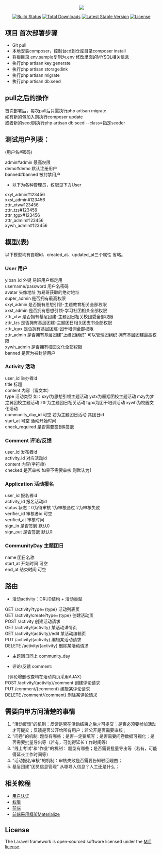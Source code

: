 <p align="center"><img src="https://laravel.com/assets/img/components/logo-laravel.svg"></p>

<p align="center">
<a href="https://travis-ci.org/laravel/framework"><img src="https://travis-ci.org/laravel/framework.svg" alt="Build Status"></a>
<a href="https://packagist.org/packages/laravel/framework"><img src="https://poser.pugx.org/laravel/framework/d/total.svg" alt="Total Downloads"></a>
<a href="https://packagist.org/packages/laravel/framework"><img src="https://poser.pugx.org/laravel/framework/v/stable.svg" alt="Latest Stable Version"></a>
<a href="https://packagist.org/packages/laravel/framework"><img src="https://poser.pugx.org/laravel/framework/license.svg" alt="License"></a>
</p>

## 项目 首次部署步骤

- Git pull
- 本地安装composer，控制台cd到仓库目录composer install
- 将根目录.env.sample复制为.env 修改里面的MYSQL相关信息
- 执行php artisan key:generate
- 执行php artisan storage:link
- 执行php artisan migrate
- 执行php artisan db:seed

## pull之后的操作

首次部署后，每次pull后只需执行php artisan migrate  
如有新的包加入则执行composer update  
或者新的seed则执行php artisan db:seed --class=指定seeder  

## 测试用户列表：
(用户名#密码)

admin#admin 最高权限  
demo#demo 默认注册用户  
banned#banned 被封禁用户  

- 以下为各种管理员，权限见下方User  

sxyl_admin#123456  
xxst_admin#123456   
zttr_xtw#123456  
zttr_tzs#123456  
zttr_tgpx#123456  
zttr_admin#123456   
xywh_admin#123456  


## 模型(表)
以下模型均有自增id、created_at、updated_at三个属性 省略。

### User 用户  

yiban_id 外键 易班用户绑定用  
username/password 用户名密码  
avatar 头像地址 为易班获取的绝对地址  
super_admin   是否拥有最高权限  
sxyl_admin    是否拥有思想引领-主题教育相关全部权限  
xxst_admin    是否拥有思想引领-学习社团相关全部权限  
zttr_xtw      是否拥有基层团建-主题团日相关校团委全部权限  
zttr_tzs      是否拥有基层团建-主题团日相关团支书全部权限  
zttr_tgpx     是否拥有基层团建-团干培训全部权限  
zttr_admin    是否拥有基层团建"上级团组织" 可以管理团组织 拥有基层团建最高权限  
xywh_admin    是否拥有校园文化全部权限  
banned        是否为被封禁用户  

### Activity 活动  

user_id 举办者id  
title 标题  
content 内容（富文本）  
type 活动类型 如：sxyl为思想引领主题活动 yxtx为雁翔团校主题活动 mzy为梦之翼团校主题活动 zttr为主题团日相关活动 tgpx为团干培训活动 xywh为校园文化活动  
community_day_id 可空 若为主题团日活动 其团日id  
start_at 可空 活动开始时间  
check_required 是否需要签到&签退  

### Comment 评论/反馈

user_id 发布者id  
activity_id 对应活动id  
content 内容(字符串)  
checked 是否审核 如果不需要审核 则默认为1

### Application 活动报名
user_id 报名者id    
activity_id 报名活动id    
status 状态：0为待审核 1为审核通过 2为审核失败  
verifier_id 审核者id 可空  
verified_at 审核时间  
sign_in 是否签到 默认0  
sign_out 是否签退 默认0  

### CommunityDay 主题团日
name 团日名称  
start_at 开始时间 可空  
end_at 结束时间 可空  

## 路由

- 活动activity：CRUD结构 + 活动类型

GET    /activity?type={type} 活动列表页  
GET    /activity/create?type={type} 创建活动页  
POST   /activity 创建活动请求  
GET    /activity/{activity} 某活动详情页  
GET    /activity/{activity}/edit 某活动编辑页  
PUT    /activity/{activity} 编辑某活动请求  
DELETE /activity/{activity} 删除某活动请求  

- 主题团日同上 community_day

- 评论/反馈 comment:

（评论增删改查均在活动内页采用AJAX）  
POST   /activity/{activity}/comment 创建评论请求  
PUT    /comment/{comment} 编辑某评论请求  
DELETE /comment/{comment} 删除某评论请求  




## 需要向甲方问清楚的事情

1. "活动反馈"的机制：反馈是否在活动结束之后才可提交；是否必须要参加活动才可提交；反馈是否公开给所有用户；若公开是否需要审核；    
2. "问卷"的机制: 题型有哪些；是否一定要填写；是否需要问卷数据可视化；是否需要批量导出等（若有，可能得延长工作时间等）  
3. "线上考试"和"作业"的机制： 题型有哪些；是否需要批量导出等（若有，可能得延长工作时间等）  
4. "活动报名审核"的机制：审核失败是否需要告知驳回理由；  
5. 基层团建"团员信息管理" 从哪导入信息？人工还是什么；

## 相关教程

- [用户认证](https://laravel-china.org/docs/laravel/5.6/authentication)
- [权限](https://laravel-china.org/docs/laravel/5.6/authorization)
- [前端](https://laravel-china.org/docs/laravel/5.6/blade)
- [前端采用框架Materialize](http://materializecss.com/)


## License

The Laravel framework is open-sourced software licensed under the [MIT license](https://opensource.org/licenses/MIT).
